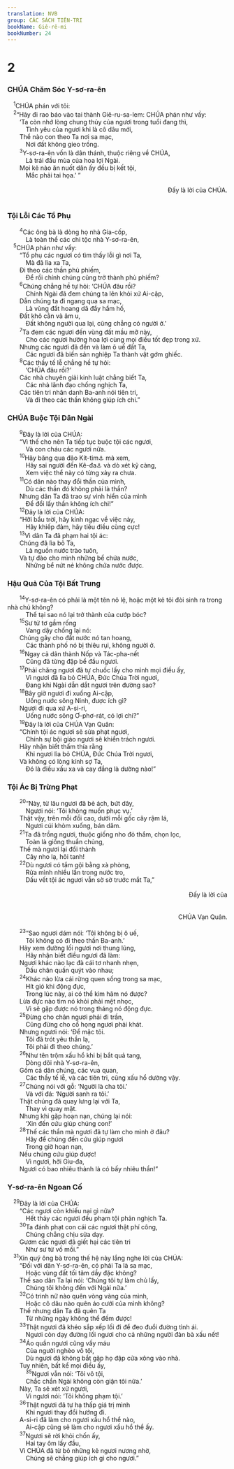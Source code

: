 ```yaml
---
translation: NVB
group: CÁC SÁCH TIÊN-TRI
bookName: Giê-rê-mi 
bookNumber: 24
---
```


<div class="title"><h1>2</h1><h3> CHÚA Chăm Sóc Y-sơ-ra-ên </h3></div>
<span class="verse gie_2_1"> <sup>1</sup>CHÚA phán với tôi: <br/></span>
<span class="verse gie_2_2"> <sup>2</sup>“Hãy đi rao báo vào tai thành Giê-ru-sa-lem: CHÚA phán như vầy: <br/>  ‘Ta còn nhớ lòng chung thủy của ngươi trong tuổi đang thì, <br/>   Tình yêu của ngươi khi là cô dâu mới, <br/>  Thể nào con theo Ta nơi sa mạc, <br/>   Nơi đất không gieo trồng. <br/></span>
<span class="verse gie_2_3">  <sup>3</sup>Y-sơ-ra-ên vốn là dân thánh, thuộc riêng về CHÚA, <br/>   Là trái đầu mùa của hoa lợi Ngài. <br/>  Mọi kẻ nào ăn nuốt dân ấy đều bị kết tội, <br/>   Mắc phải tai họa.’ ” <br/> <aside style="text-align:right;">Đấy là lời của CHÚA. </aside><br/></span>
<div class="title"><h3>Tội Lỗi Các Tổ Phụ </h3></div>
<span class="verse gie_2_4">  <sup>4</sup>Các ông bà là dòng họ nhà Gia-cốp, <br/>   Là toàn thể các chi tộc nhà Y-sơ-ra-ên, <br/></span>
<span class="verse gie_2_5"> <sup>5</sup>CHÚA phán như vầy: <br/>  “Tổ phụ các ngươi có tìm thấy lỗi gì nơi Ta, <br/>   Mà đã lìa xa Ta, <br/>  Đi theo các thần phù phiếm, <br/>   Để rồi chính chúng cũng trở thành phù phiếm? <br/></span>
<span class="verse gie_2_6">  <sup>6</sup>Chúng chẳng hề tự hỏi: ‘CHÚA đâu rồi? <br/>   Chính Ngài đã đem chúng ta lên khỏi xứ Ai-cập, <br/>  Dẫn chúng ta đi ngang qua sa mạc, <br/>   Là vùng đất hoang dã đầy hầm hố, <br/>  Đất khô cằn và âm u, <br/>   Đất không người qua lại, cũng chẳng có người ở.’ <br/></span>
<span class="verse gie_2_7">  <sup>7</sup>Ta đem các ngươi đến vùng đất mầu mỡ này, <br/>   Cho các ngươi hưởng hoa lợi cùng mọi điều tốt đẹp trong xứ. <br/>  Nhưng các ngươi đã đến và làm ô uế đất Ta, <br/>   Các ngươi đã biến sản nghiệp Ta thành vật gớm ghiếc. <br/></span>
<span class="verse gie_2_8">  <sup>8</sup>Các thầy tế lễ chẳng hề tự hỏi: <br/>   ‘CHÚA đâu rồi?’ <br/>  Các nhà chuyên giải kinh luật chẳng biết Ta, <br/>   Các nhà lãnh đạo chống nghịch Ta, <br/>  Các tiên tri nhân danh Ba-anh nói tiên tri, <br/>   Và đi theo các thần không giúp ích chi.” <br/></span>
<div class="title"><h3> CHÚA Buộc Tội Dân Ngài </h3></div>
<span class="verse gie_2_9">  <sup>9</sup>Đây là lời của CHÚA: <br/>  “Vì thế cho nên Ta tiếp tục buộc tội các ngươi, <br/>   Và con cháu các ngươi nữa. <br/></span>
<span class="verse gie_2_10">  <sup>10</sup>Hãy băng qua đảo Kít-tim<a data-toggle="tooltip" data-placement="bottom" title="Tên hiện đại là đảo Cyprus trong biển Địa Trung Hải">⚓</a> mà xem, <br/>   Hãy sai người đến Kê-đa<a data-toggle="tooltip" data-placement="bottom" title="Đây là vùng đông bắc bán đảo Saudi Arabia">⚓</a> và dò xét kỹ càng, <br/>   Xem việc thể này có từng xảy ra chưa. <br/></span>
<span class="verse gie_2_11">  <sup>11</sup>Có dân nào thay đổi thần của mình, <br/>   Dù các thần đó không phải là thần? <br/>  Nhưng dân Ta đã trao sự vinh hiển của mình <br/>   Để đổi lấy thần không ích chi!” <br/></span>
<span class="verse gie_2_12">  <sup>12</sup>Đây là lời của CHÚA: <br/>  “Hỡi bầu trời, hãy kinh ngạc về việc này, <br/>   Hãy khiếp đảm, hãy tiêu điều cùng cực! <br/></span>
<span class="verse gie_2_13">  <sup>13</sup>Vì dân Ta đã phạm hai tội ác: <br/>  Chúng đã lìa bỏ Ta, <br/>   Là nguồn nước trào tuôn, <br/>  Và tự đào cho mình những bể chứa nước, <br/>   Những bể nứt nẻ không chứa nước được. <br/></span>
<div class="title"><h3>Hậu Quả Của Tội Bất Trung </h3></div>
<span class="verse gie_2_14">  <sup>14</sup>Y-sơ-ra-ên có phải là một tên nô lệ, hoặc một kẻ tôi đòi sinh ra trong nhà chủ không? <br/>   Thế tại sao nó lại trở thành của cướp bóc? <br/></span>
<span class="verse gie_2_15">  <sup>15</sup>Sư tử tơ gầm rống <br/>   Vang dậy chống lại nó: <br/>  Chúng gây cho đất nước nó tan hoang, <br/>   Các thành phố nó bị thiêu rụi, không người ở. <br/></span>
<span class="verse gie_2_16">  <sup>16</sup>Ngay cả dân thành Nốp và Tác-pha-nết <br/>   Cũng đã từng đập bể đầu ngươi. <br/></span>
<span class="verse gie_2_17">  <sup>17</sup>Phải chăng ngươi đã tự chuốc lấy cho mình mọi điều ấy, <br/>   Vì ngươi đã lìa bỏ CHÚA, Đức Chúa Trời ngươi, <br/>   Đang khi Ngài dẫn dắt ngươi trên đường sao? <br/></span>
<span class="verse gie_2_18">  <sup>18</sup>Bây giờ ngươi đi xuống Ai-cập, <br/>   Uống nước sông Ninh, được ích gì? <br/>  Ngươi đi qua xứ A-si-ri, <br/>   Uống nước sông Ơ-phơ-rát, có lợi chi?” <br/></span>
<span class="verse gie_2_19">  <sup>19</sup>Đây là lời của CHÚA Vạn Quân: <br/>  “Chính tội ác ngươi sẽ sửa phạt ngươi, <br/>   Chính sự bội giáo ngươi sẽ khiển trách ngươi. <br/>  Hãy nhận biết thấm thía rằng <br/>   Khi ngươi lìa bỏ CHÚA, Đức Chúa Trời ngươi, <br/>  Và không có lòng kính sợ Ta, <br/>   Đó là điều xấu xa và cay đắng là dường nào!” <br/></span>
<div class="title"><h3>Tội Ác Bị Trừng Phạt </h3></div>
<span class="verse gie_2_20">  <sup>20</sup>“Này, từ lâu ngươi đã bẻ ách, bứt dây, <br/>   Ngươi nói: ‘Tôi không muốn phục vụ.’ <br/>  Thật vậy, trên mỗi đồi cao, dưới mỗi gốc cây rậm lá, <br/>   Ngươi cúi khòm xuống, bán dâm. <br/></span>
<span class="verse gie_2_21">  <sup>21</sup>Ta đã trồng ngươi, thuộc giống nho đỏ thắm, chọn lọc, <br/>   Toàn là giống thuần chủng, <br/>  Thế mà ngươi lại đổi thành <br/>   Cây nho lạ, hôi tanh! <br/></span>
<span class="verse gie_2_22">  <sup>22</sup>Dù ngươi có tắm gội bằng xà phòng, <br/>   Rửa mình nhiều lần trong nước tro, <br/>   Dấu vết tội ác ngươi vẫn sờ sờ trước mắt Ta,” <br/> <aside style="text-align:right;">Đấy là lời của </aside><br/> <aside style="text-align:right;">CHÚA Vạn Quân. </aside><br/></span>
<span class="verse gie_2_23">  <sup>23</sup>“Sao ngươi dám nói: ‘Tôi không bị ô uế, <br/>   Tôi không có đi theo thần Ba-anh.’ <br/>  Hãy xem đường lối ngươi nơi thung lũng, <br/>   Hãy nhận biết điều ngươi đã làm: <br/>  Ngươi khác nào lạc đà cái tơ nhanh nhẹn, <br/>   Dấu chân quấn quýt vào nhau; <br/></span>
<span class="verse gie_2_24">  <sup>24</sup>Khác nào lừa cái rừng quen sống trong sa mạc, <br/>   Hít gió khi động đực, <br/>   Trong lúc này, ai có thể kìm hãm nó được? <br/>  Lừa đực nào tìm nó khỏi phải mệt nhọc, <br/>   Vì sẽ gặp được nó trong tháng nó động đực. <br/></span>
<span class="verse gie_2_25">  <sup>25</sup>Đừng cho chân ngươi phải đi trần, <br/>   Cũng đừng cho cổ họng ngươi phải khát. <br/>  Nhưng ngươi nói: ‘Để mặc tôi. <br/>   Tôi đã trót yêu thần lạ, <br/>   Tôi phải đi theo chúng.’ <br/></span>
<span class="verse gie_2_26">  <sup>26</sup>Như tên trộm xấu hổ khi bị bắt quả tang, <br/>   Dòng dõi nhà Y-sơ-ra-ên, <br/>  Gồm cả dân chúng, các vua quan, <br/>   Các thầy tế lễ, và các tiên tri, cũng xấu hổ dường vậy. <br/></span>
<span class="verse gie_2_27">  <sup>27</sup>Chúng nói với gỗ: ‘Người là cha tôi.’ <br/>   Và với đá: ‘Người sanh ra tôi.’ <br/>  Thật chúng đã quay lưng lại với Ta, <br/>   Thay vì quay mặt. <br/>  Nhưng khi gặp hoạn nạn, chúng lại nói: <br/>   ‘Xin đến cứu giúp chúng con!’ <br/></span>
<span class="verse gie_2_28">  <sup>28</sup>Thế các thần mà ngươi đã tự làm cho mình ở đâu? <br/>   Hãy để chúng đến cứu giúp ngươi <br/>   Trong giờ hoạn nạn, <br/>  Nếu chúng cứu giúp được! <br/>   Vì ngươi, hỡi Giu-đa, <br/>  Ngươi có bao nhiêu thành là có bấy nhiêu thần!” <br/></span>
<div class="title"><h3>Y-sơ-ra-ên Ngoan Cố </h3></div>
<span class="verse gie_2_29"> <sup>29</sup>Đây là lời của CHÚA: <br/>  “Các ngươi còn khiếu nại gì nữa? <br/>   Hết thảy các ngươi đều phạm tội phản nghịch Ta. <br/></span>
<span class="verse gie_2_30">  <sup>30</sup>Ta đánh phạt con cái các ngươi thật phí công, <br/>   Chúng chẳng chịu sửa dạy. <br/>  Gươm các ngươi đã giết hại các tiên tri <br/>   Như sư tử vồ mồi.” <br/></span>
<span class="verse gie_2_31"> <sup>31</sup>Xin quý ông bà trong thế hệ này lắng nghe lời của CHÚA: <br/>  “Đối với dân Y-sơ-ra-ên, có phải Ta là sa mạc, <br/>   Hoặc vùng đất tối tăm dầy đặc không? <br/>  Thế sao dân Ta lại nói: ‘Chúng tôi tự làm chủ lấy, <br/>   Chúng tôi không đến với Ngài nữa.’ <br/></span>
<span class="verse gie_2_32">  <sup>32</sup>Có trinh nữ nào quên vòng vàng của mình, <br/>   Hoặc cô dâu nào quên áo cưới của mình không? <br/>  Thế nhưng dân Ta đã quên Ta <br/>   Từ những ngày không thể đếm được! <br/></span>
<span class="verse gie_2_33">  <sup>33</sup>Thật ngươi đã khéo sắp xếp lối đi để đeo đuổi đường tình ái. <br/>   Ngươi còn dạy đường lối ngươi cho cả những người đàn bà xấu nết! <br/></span>
<span class="verse gie_2_34">  <sup>34</sup>Áo quần ngươi cũng vấy máu <br/>   Của người nghèo vô tội, <br/>   Dù ngươi đã không bắt gặp họ đập cửa xông vào nhà. <br/>  Tuy nhiên, bất kể mọi điều ấy, <br/></span>
<span class="verse gie_2_35">   <sup>35</sup>Ngươi vẫn nói: ‘Tôi vô tội, <br/>   Chắc chắn Ngài không còn giận tôi nữa.’ <br/>  Này, Ta sẽ xét xử ngươi, <br/>   Vì ngươi nói: ‘Tôi không phạm tội.’ <br/></span>
<span class="verse gie_2_36">  <sup>36</sup>Thật ngươi đã tự hạ thấp giá trị mình <br/>   Khi ngươi thay đổi hướng đi. <br/>  A-si-ri đã làm cho ngươi xấu hổ thể nào, <br/>   Ai-cập cũng sẽ làm cho ngươi xấu hổ thể ấy. <br/></span>
<span class="verse gie_2_37">  <sup>37</sup>Ngươi sẽ rời khỏi chốn ấy, <br/>   Hai tay ôm lấy đầu, <br/>  Vì CHÚA đã từ bỏ những kẻ ngươi nương nhờ, <br/>   Chúng sẽ chẳng giúp ích gì cho ngươi.” <br/></span>
